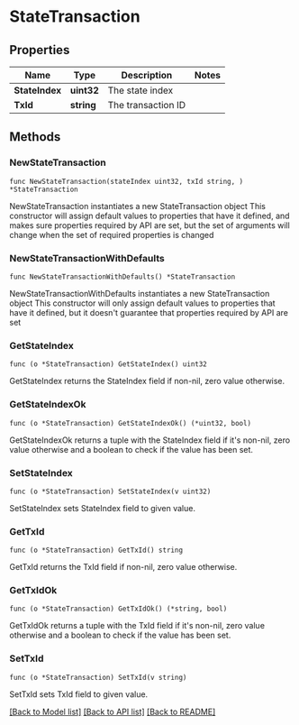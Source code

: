 # StateTransaction

## Properties

Name | Type | Description | Notes
------------ | ------------- | ------------- | -------------
**StateIndex** | **uint32** | The state index | 
**TxId** | **string** | The transaction ID | 

## Methods

### NewStateTransaction

`func NewStateTransaction(stateIndex uint32, txId string, ) *StateTransaction`

NewStateTransaction instantiates a new StateTransaction object
This constructor will assign default values to properties that have it defined,
and makes sure properties required by API are set, but the set of arguments
will change when the set of required properties is changed

### NewStateTransactionWithDefaults

`func NewStateTransactionWithDefaults() *StateTransaction`

NewStateTransactionWithDefaults instantiates a new StateTransaction object
This constructor will only assign default values to properties that have it defined,
but it doesn't guarantee that properties required by API are set

### GetStateIndex

`func (o *StateTransaction) GetStateIndex() uint32`

GetStateIndex returns the StateIndex field if non-nil, zero value otherwise.

### GetStateIndexOk

`func (o *StateTransaction) GetStateIndexOk() (*uint32, bool)`

GetStateIndexOk returns a tuple with the StateIndex field if it's non-nil, zero value otherwise
and a boolean to check if the value has been set.

### SetStateIndex

`func (o *StateTransaction) SetStateIndex(v uint32)`

SetStateIndex sets StateIndex field to given value.


### GetTxId

`func (o *StateTransaction) GetTxId() string`

GetTxId returns the TxId field if non-nil, zero value otherwise.

### GetTxIdOk

`func (o *StateTransaction) GetTxIdOk() (*string, bool)`

GetTxIdOk returns a tuple with the TxId field if it's non-nil, zero value otherwise
and a boolean to check if the value has been set.

### SetTxId

`func (o *StateTransaction) SetTxId(v string)`

SetTxId sets TxId field to given value.



[[Back to Model list]](../README.md#documentation-for-models) [[Back to API list]](../README.md#documentation-for-api-endpoints) [[Back to README]](../README.md)


